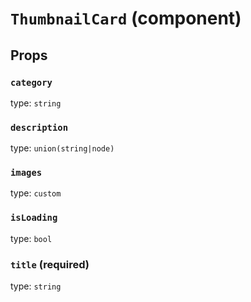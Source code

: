 `ThumbnailCard` (component)
===========================



Props
-----

### `category`

type: `string`


### `description`

type: `union(string|node)`


### `images`

type: `custom`


### `isLoading`

type: `bool`


### `title` (required)

type: `string`

